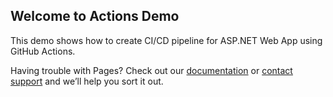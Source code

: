 ## Welcome to Actions Demo

This demo shows how to create CI/CD pipeline for ASP.NET Web App using GitHub Actions.



Having trouble with Pages? Check out our [documentation](https://docs.github.com/categories/github-pages-basics/) or [contact support](https://support.github.com/contact) and we’ll help you sort it out.
